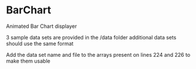 # BarChart
Animated Bar Chart displayer

3 sample data sets are provided in the /data folder 
additional data sets should use the same format 

Add the data set name and file to the arrays present on lines 224 and 226 to make them usable
